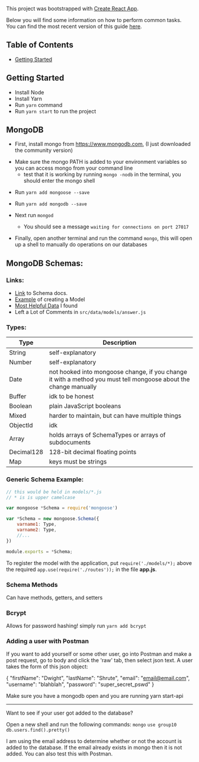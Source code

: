 This project was bootstrapped with [Create React App](https://github.com/facebookincubator/create-react-app).

Below you will find some information on how to perform common tasks.<br>
You can find the most recent version of this guide [here](https://github.com/facebookincubator/create-react-app/blob/master/packages/react-scripts/template/README.md).

## Table of Contents

- [Getting Started](#getting-started)

## Getting Started

- Install Node
- Install Yarn
- Run `yarn` command
- Run `yarn start` to run the project

## MongoDB
- First, install mongo from https://www.mongodb.com, (I just downloaded the community version)

* Make sure the mongo PATH is added to your environment variables so you can access mongo from your command line
    - test that it is working by running `mongo -nodb` in the terminal, you should enter the mongo shell
    

- Run `yarn add mongoose --save`
- Run `yarn add mongodb --save`

- Next run `mongod`
    - You should see a message `waiting for connections on port 27017`

- Finally, open another terminal and run the command `mongo`, this will open up a shell to manually do operations on our databases


## MongoDB Schemas:

### Links:
* [Link](https://mongoosejs.com/docs/schematypes.html#strings) to Schema docs. <br>
* [Example](https://thinkster.io/tutorials/node-json-api/creating-the-user-model) of creating a Model <br>
* [Most Helpful Data](https://www.youtube.com/watch?v=dQw4w9WgXcQ) I found <br>
* Left a Lot of Comments in `src/data/models/answer.js`

### Types:

Type | Description |
--- | --- |
String | self-explanatory
Number | self-explanatory
Date | not hooked into mongoose change, if you change it with a method you must tell mongoose about the change manually
Buffer |  idk to be honest
Boolean | plain JavaScript booleans
Mixed | harder to maintain, but can have multiple things
ObjectId | idk
Array | holds arrays of SchemaTypes or arrays of subdocuments
Decimal128 | 128-bit decimal floating points
Map | keys must be strings

### Generic Schema Example:
```javascript
// this would be held in models/*.js
// * is is upper camelcase

var mongoose *Schema = require('mongoose')

var *Schema = new mongoose.Schema({
    varname1: Type,
    varname2: Type,
    //...
})

module.exports = *Schema;
```

To register the model with the application, put `require('./models/*);` above the required `app.use(require('./routes'));` in the file **app.js**.

### Schema Methods

Can have methods, getters, and setters

### Bcrypt
Allows for password hashing!
simply run `yarn add bcrypt`

### Adding a user with Postman
If you want to add yourself or some other user, go into Postman and make a post request, go to body and click the 'raw' tab, then select json text. A user takes the form of this json object:

{
    "firstName": "Dwight",
    "lastName": "Shrute",
    "email": "email@email.com",
    "username": "blahblah",
    "password": "super_secret_pswd"
}

Make sure you have a mongodb open and you are running yarn start-api

---------------------------------------------------

Want to see if your user got added to the database?

Open a new shell and run the following commands:
    `mongo`
    `use group10`
    `db.users.find().pretty()`

I am using the email address to determine whether or not the account is added to the database. If the email already exists in mongo then it is not added. You can also test this with Postman.

